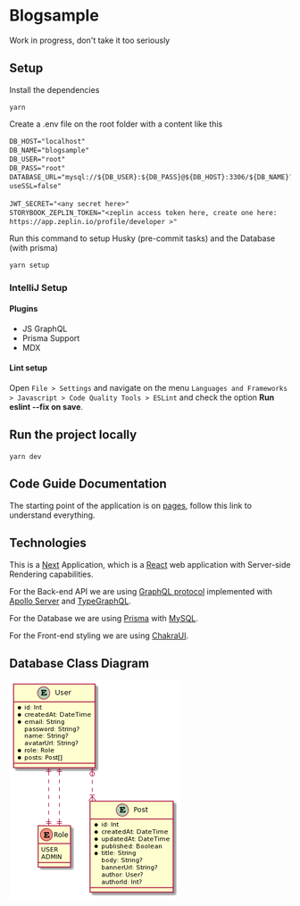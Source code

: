 # Blogsample
Work in progress, don't take it too seriously

## Setup
Install the dependencies
```shell
yarn
```
Create a .env file on the root folder with a content like this
```
DB_HOST="localhost"
DB_NAME="blogsample"
DB_USER="root"
DB_PASS="root"
DATABASE_URL="mysql://${DB_USER}:${DB_PASS}@${DB_HOST}:3306/${DB_NAME}?useSSL=false"

JWT_SECRET="<any secret here>"
STORYBOOK_ZEPLIN_TOKEN="<zeplin access token here, create one here: https://app.zeplin.io/profile/developer >"
```

Run this command to setup Husky (pre-commit tasks) and the Database (with prisma)
```shell
yarn setup
```

### IntelliJ Setup
#### Plugins
- JS GraphQL
- Prisma Support
- MDX
#### Lint setup
Open `File > Settings` and navigate on the menu `Languages and Frameworks > Javascript > Code Quality Tools > ESLint` and
check the option **Run eslint --fix on save**.

## Run the project locally
```shell
yarn dev
```

## Code Guide Documentation
The starting point of the application is on [pages](pages), follow this link to understand everything.

## Technologies
This is a [Next](https://nextjs.org/) Application, which is a [React](https://reactjs.org/) web application with
Server-side Rendering capabilities.

For the Back-end API we are using [GraphQL protocol](https://graphql.org/) implemented with
[Apollo Server](https://www.apollographql.com/) and [TypeGraphQL](https://typegraphql.com/).

For the Database we are using [Prisma](https://www.prisma.io/) with [MySQL](https://www.mysql.com/).

For the Front-end styling we are using [ChakraUI](https://chakra-ui.com/).

## Database Class Diagram
![](prisma/schema.png)
